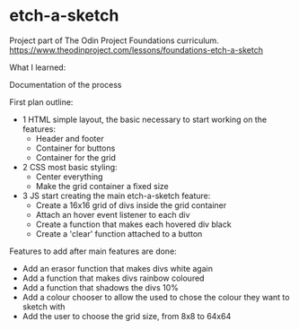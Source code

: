 # etch-a-sketch

Project part of The Odin Project Foundations curriculum. https://www.theodinproject.com/lessons/foundations-etch-a-sketch

What I learned:


Documentation of the process

First plan outline:
- 1 HTML simple layout, the basic necessary to start working on the features:
    - Header and footer
    - Container for buttons
    - Container for the grid
- 2 CSS most basic styling:
    - Center everything
    - Make the grid container a fixed size
- 3 JS start creating the main etch-a-sketch feature:
    - Create a 16x16 grid of divs inside the grid container
    - Attach an hover event listener to each div
    - Create a function that makes each hovered div black
    - Create a 'clear' function attached to a button

Features to add after main features are done:
- Add an erasor function that makes divs white again
- Add a function that makes divs rainbow coloured
- Add a function that shadows the divs 10%
- Add a colour chooser to allow the used to chose the colour they want to sketch with
- Add the user to choose the grid size, from 8x8 to 64x64
